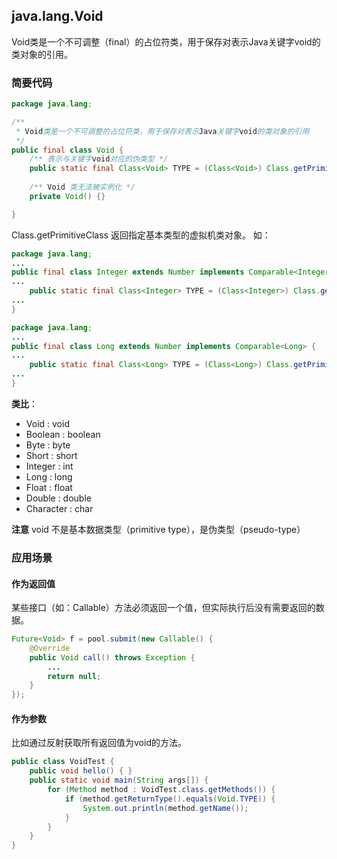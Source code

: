 java.lang.Void
----------------------
Void类是一个不可调整（final）的占位符类，用于保存对表示Java关键字void的类对象的引用。

### 简要代码
```java
package java.lang;

/**
 * Void类是一个不可调整的占位符类，用于保存对表示Java关键字void的类对象的引用
 */
public final class Void {
    /** 表示与关键字void对应的伪类型 */
    public static final Class<Void> TYPE = (Class<Void>) Class.getPrimitiveClass("void");
    
    /** Void 类无法被实例化 */
    private Void() {}

}
```

Class.getPrimitiveClass 返回指定基本类型的虚拟机类对象。
如：

```java
package java.lang;
...
public final class Integer extends Number implements Comparable<Integer> {
...
    public static final Class<Integer> TYPE = (Class<Integer>) Class.getPrimitiveClass("int");
...
}
```

```java
package java.lang;
...
public final class Long extends Number implements Comparable<Long> {
...
    public static final Class<Long> TYPE = (Class<Long>) Class.getPrimitiveClass("long");
...
}
```

**类比**：
- Void : void
- Boolean : boolean 
- Byte : byte
- Short : short
- Integer : int
- Long : long
- Float : float
- Double : double
- Character : char

**注意**
void 不是基本数据类型（primitive type），是伪类型（pseudo-type）


### 应用场景
#### 作为返回值
某些接口（如：Callable）方法必须返回一个值，但实际执行后没有需要返回的数据。
```java
Future<Void> f = pool.submit(new Callable() {
    @Override
    public Void call() throws Exception {
        ...
        return null;
    }
});
```

#### 作为参数
比如通过反射获取所有返回值为void的方法。
```java
public class VoidTest {
    public void hello() { }
    public static void main(String args[]) {
        for (Method method : VoidTest.class.getMethods()) {
            if (method.getReturnType().equals(Void.TYPE)) {
                System.out.println(method.getName());
            }
        }
    }
}
```